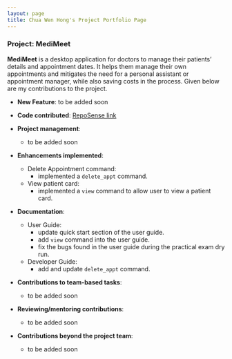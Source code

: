 ```yaml
---
layout: page
title: Chua Wen Hong's Project Portfolio Page
---
```


### Project: MediMeet

**MediMeet** is a desktop application for doctors to manage their patients’ details and appointment dates. It helps them manage their own appointments and mitigates the need for a personal assistant or appointment manager, while also saving costs in the process.
Given below are my contributions to the project.

* **New Feature**: to be added soon

* **Code contributed**: [RepoSense link](https://nus-cs2103-ay2223s2.github.io/tp-dashboard/?search=runoutofit&breakdown=true&sort=groupTitle&sortWithin=title&since=2023-02-17&timeframe=commit&mergegroup=&groupSelect=groupByRepos&checkedFileTypes=docs~functional-code~test-code~other)

* **Project management**:
    * to be added soon

* **Enhancements implemented**:
    * Delete Appointment command:
      * implemented a `delete_appt` command.
    * View patient card:
      * implemented a `view` command to allow user to view a patient card.

* **Documentation**:
    * User Guide:
        * update quick start section of the user guide.
        * add `view` command into the user guide.
        * fix the bugs found in the user guide during the practical exam dry run.
    * Developer Guide:
        * add and update `delete_appt` command.

* **Contributions to team-based tasks**:
    * to be added soon

* **Reviewing/mentoring contributions**:
    * to be added soon

* **Contributions beyond the project team**:
  * to be added soon
